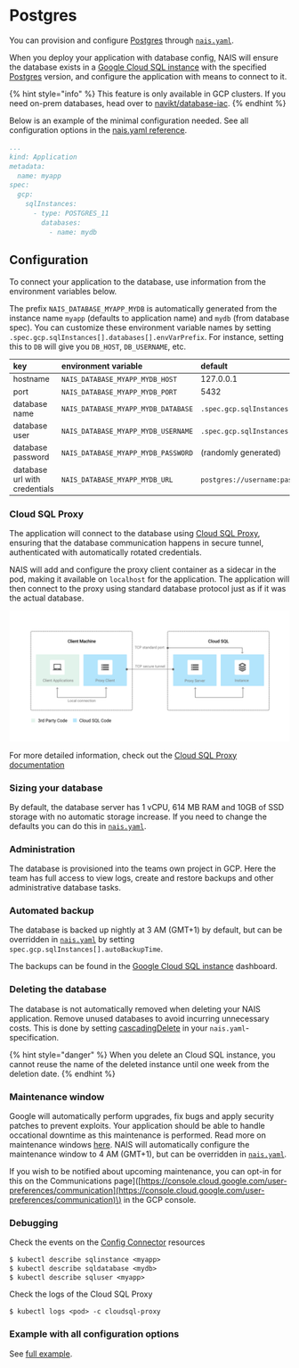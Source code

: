 # Postgres

You can provision and configure [Postgres](https://www.postgresql.org/) through [`nais.yaml`](../nais-application/nais.yaml/reference.md).

When you deploy your application with database config, NAIS will ensure the database exists in a [Google Cloud SQL instance](https://cloud.google.com/sql) with the specified [Postgres](https://cloud.google.com/sql/docs/postgres/) version, and configure the application with means to connect to it.

{% hint style="info" %}
This feature is only available in GCP clusters. If you need on-prem databases, head over to [navikt/database-iac](https://github.com/navikt/database-iac).
{% endhint %}

Below is an example of the minimal configuration needed. See all configuration options in the [nais.yaml reference](../nais-application/nais.yaml/reference.md#spec-gcp-sqlinstances).

```yaml
...
kind: Application
metadata:
  name: myapp
spec:
  gcp:
    sqlInstances:
      - type: POSTGRES_11
        databases:
          - name: mydb
```

## Configuration

To connect your application to the database, use information from the environment variables below.

The prefix `NAIS_DATABASE_MYAPP_MYDB` is automatically generated from the instance name `myapp` \(defaults to application name\) and `mydb` \(from database spec\). You can customize these environment variable names by setting `.spec.gcp.sqlInstances[].databases[].envVarPrefix`. For instance, setting this to `DB` will give you `DB_HOST`, `DB_USERNAME`, etc.

| key | environment variable | default |
| :--- | :--- | :--- |
| hostname | `NAIS_DATABASE_MYAPP_MYDB_HOST` | 127.0.0.1 |
| port | `NAIS_DATABASE_MYAPP_MYDB_PORT` | 5432 |
| database name | `NAIS_DATABASE_MYAPP_MYDB_DATABASE` | `.spec.gcp.sqlInstances[].databases[].name` |
| database user | `NAIS_DATABASE_MYAPP_MYDB_USERNAME` | `.spec.gcp.sqlInstances[].name` |
| database password | `NAIS_DATABASE_MYAPP_MYDB_PASSWORD` | \(randomly generated\) |
| database url with credentials | `NAIS_DATABASE_MYAPP_MYDB_URL` | `postgres://username:password@127.0.0.1:5432/mydb` |

### Cloud SQL Proxy

The application will connect to the database using [Cloud SQL Proxy](https://cloud.google.com/sql/docs/postgres/sql-proxy), ensuring that the database communication happens in secure tunnel, authenticated with automatically rotated credentials.

NAIS will add and configure the proxy client container as a sidecar in the pod, making it available on `localhost` for the application. The application will then connect to the proxy using standard database protocol just as if it was the actual database.

![sqlproxy](../.gitbook/assets/sqlproxy%20%281%29.svg)

For more detailed information, check out the [Cloud SQL Proxy documentation](https://cloud.google.com/sql/docs/postgres/sql-proxy)

### Sizing your database

By default, the database server has 1 vCPU, 614 MB RAM and 10GB of SSD storage with no automatic storage increase. If you need to change the defaults you can do this in [`nais.yaml`](../nais-application/nais.yaml/reference.md#spec-gcp-sqlinstances-disksize).

### Administration

The database is provisioned into the teams own project in GCP. Here the team has full access to view logs, create and restore backups and other administrative database tasks.

### Automated backup

The database is backed up nightly at 3 AM \(GMT+1\) by default, but can be overridden in [`nais.yaml`](../nais-application/nais.yaml/reference.md#spec-gcp-sqlinstances-autobackuptime) by setting `spec.gcp.sqlInstances[].autoBackupTime`.

The backups can be found in the [Google Cloud SQL instance](https://cloud.google.com/sql) dashboard.

### Deleting the database

The database is not automatically removed when deleting your NAIS application. Remove unused databases to avoid incurring unnecessary costs. This is done by setting [cascadingDelete](../nais-application/nais.yaml/reference.md#spec-gcp-sqlinstances-cascadingdelete) in your `nais.yaml`-specification.

{% hint style="danger" %}
When you delete an Cloud SQL instance, you cannot reuse the name of the deleted instance until one week from the deletion date.
{% endhint %}

### Maintenance window

Google will automatically perform upgrades, fix bugs and apply security patches to prevent exploits. Your application should be able to handle occational downtime as this maintenance is performed. Read more on maintenance windows [here](https://cloud.google.com/sql/docs/postgres/maintenance). NAIS will automatically configure the maintenance window to 4 AM \(GMT+1\), but can be overridden in [`nais.yaml`](../nais-application/nais.yaml/reference.md#spec-gcp-sqlinstances).

If you wish to be notified about upcoming maintenance, you can opt-in for this on the Communications page\]\([https://console.cloud.google.com/user-preferences/communication](https://console.cloud.google.com/user-preferences/communication)\) in the GCP console.

### Debugging

Check the events on the [Config Connector](https://cloud.google.com/config-connector/docs/overview) resources

```text
$ kubectl describe sqlinstance <myapp>
$ kubectl describe sqldatabase <mydb>
$ kubectl describe sqluser <myapp>
```

Check the logs of the Cloud SQL Proxy

```text
$ kubectl logs <pod> -c cloudsql-proxy
```

### Example with all configuration options

See [full example](../nais-application/nais.yaml/full-example.md).

